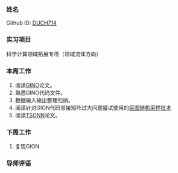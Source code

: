### 姓名

Github ID: [DUCH714](https://github.com/DUCH714)

### 实习项目

科学计算领域拓展专项（领域流体方向）

### 本周工作

1. 阅读[GINO](https://arxiv.org/abs/2309.00583)论文。
2. 熟悉GINO代码文件。
3. 数据输入输出整理归纳。
4. 阅读针对GION代码邻接矩阵过大问题尝试使用的[巨图随机采样技术](https://docs.dgl.ai/guide/minibatch.html)
5. 阅读[TSONN](https://arxiv.org/abs/2310.16491)论文。

### 下周工作

1. 复现GION


### 导师评语